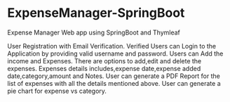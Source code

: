 # ExpenseManager-SpringBoot
Expense Manager Web app using SpringBoot and Thymleaf

User Registration with Email Verification.
Verified Users can Login to the Application by providing valid username and password.
Users can Add the income and Expenses.
There are options to add,edit and delete the expenses. Expenses details includes,expense date,expense added date,category,amount and Notes.
User can generate a PDF Report for the list of expenses with all the details mentioned above.
User can generate a pie chart for expense vs category.
